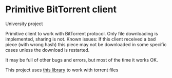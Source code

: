 # Primitive BitTorrent client
University project

Primitive client to work with BitTorrent protocol. Only file downloading is implemented, sharing is not.
Known issues:
If this client received a bad piece (with wrong hash) this piece may not be downloaded in some specific cases unless the download is restarted.

It may be full of other bugs and errors, but most of the time it works OK.

This project uses [this library](https://github.com/Krusen/BencodeNET) to work with torrent files
